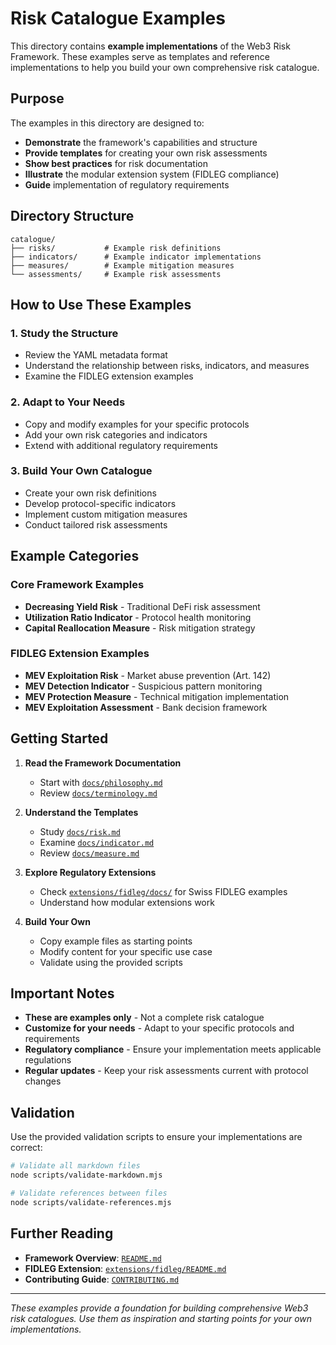 #  Risk Catalogue Examples

This directory contains **example implementations** of the Web3 Risk Framework. These examples serve as templates and reference implementations to help you build your own comprehensive risk catalogue.

##  Purpose

The examples in this directory are designed to:

- **Demonstrate** the framework's capabilities and structure
- **Provide templates** for creating your own risk assessments
- **Show best practices** for risk documentation
- **Illustrate** the modular extension system (FIDLEG compliance)
- **Guide** implementation of regulatory requirements

##  Directory Structure

```
catalogue/
├── risks/           # Example risk definitions
├── indicators/      # Example indicator implementations  
├── measures/        # Example mitigation measures
└── assessments/     # Example risk assessments
```

##  How to Use These Examples

### 1. **Study the Structure**
- Review the YAML metadata format
- Understand the relationship between risks, indicators, and measures
- Examine the FIDLEG extension examples

### 2. **Adapt to Your Needs**
- Copy and modify examples for your specific protocols
- Add your own risk categories and indicators
- Extend with additional regulatory requirements

### 3. **Build Your Own Catalogue**
- Create your own risk definitions
- Develop protocol-specific indicators
- Implement custom mitigation measures
- Conduct tailored risk assessments

##  Example Categories

### Core Framework Examples
- **Decreasing Yield Risk** - Traditional DeFi risk assessment
- **Utilization Ratio Indicator** - Protocol health monitoring
- **Capital Reallocation Measure** - Risk mitigation strategy

### FIDLEG Extension Examples
- **MEV Exploitation Risk** - Market abuse prevention (Art. 142)
- **MEV Detection Indicator** - Suspicious pattern monitoring
- **MEV Protection Measure** - Technical mitigation implementation
- **MEV Exploitation Assessment** - Bank decision framework

##  Getting Started

1. **Read the Framework Documentation**
   - Start with [`docs/philosophy.md`](../docs/philosophy.md)
   - Review [`docs/terminology.md`](../docs/terminology.md)

2. **Understand the Templates**
   - Study [`docs/risk.md`](../docs/risk.md)
   - Examine [`docs/indicator.md`](../docs/indicator.md)
   - Review [`docs/measure.md`](../docs/measure.md)

3. **Explore Regulatory Extensions**
   - Check [`extensions/fidleg/docs/`](../extensions/fidleg/docs/) for Swiss FIDLEG examples
   - Understand how modular extensions work

4. **Build Your Own**
   - Copy example files as starting points
   - Modify content for your specific use case
   - Validate using the provided scripts

##  Important Notes

- **These are examples only** - Not a complete risk catalogue
- **Customize for your needs** - Adapt to your specific protocols and requirements
- **Regulatory compliance** - Ensure your implementation meets applicable regulations
- **Regular updates** - Keep your risk assessments current with protocol changes

##  Validation

Use the provided validation scripts to ensure your implementations are correct:

```bash
# Validate all markdown files
node scripts/validate-markdown.mjs

# Validate references between files
node scripts/validate-references.mjs
```

##  Further Reading

- **Framework Overview**: [`README.md`](../README.md)
- **FIDLEG Extension**: [`extensions/fidleg/README.md`](../extensions/fidleg/README.md)
- **Contributing Guide**: [`CONTRIBUTING.md`](../CONTRIBUTING.md)

---

*These examples provide a foundation for building comprehensive Web3 risk catalogues. Use them as inspiration and starting points for your own implementations.*
